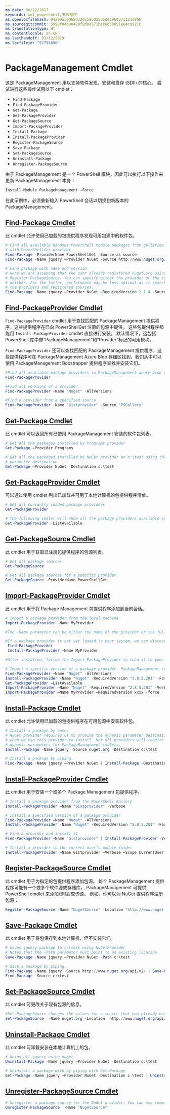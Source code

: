 ```yaml
---
ms.date: 06/12/2017
keywords: wmf,powershell,安装程序
ms.openlocfilehash: 042e9a30068d32dc5860255bdec960371121d866
ms.sourcegitcommit: 5990f04b8042ef2d8e571bec6d5b051e64c9921c
ms.translationtype: HT
ms.contentlocale: zh-CN
ms.lasthandoff: 03/12/2019
ms.locfileid: "57795090"
---
```

# <a name="packagemanagement-cmdlets"></a>PackageManagement Cmdlet

这是 PackageManagement 用以支持软件发现、安装和盘存 (SDII) 的核心。 尝试进行这些操作试用以下 cmdlet：

- `Find-Package`
- `Find-PackageProvider`
- `Get-Package`
- `Get-PackageProvider`
- `Get-PackageSource`
- `Import-PackageProvider`
- `Install-Package`
- `Install-PackageProvider`
- `Register-PackageSource`
- `Save-Package`
- `Set-PackageSource`
- `Uninstall-Package`
- `Unregister-PackageSource`

由于 PackageManagement 是一个 PowerShell 模块，因此可以执行以下操作来更新 PackageManagement 本身：

```powershell
Install-Module PackageManagement –Force
```

在此示例中，必须重新输入 PowerShell 会话以切换到新版本的 PackageManagement。

## <a name="find-package-cmdletpowershellmodulepackagemanagementfind-package"></a>[Find-Package Cmdlet](/powershell/module/PackageManagement/Find-Package)

此 cmdlet 允许使用已加载的包提供程序发现可用包源中的软件包。

```powershell
# Find all available Windows PowerShell module packages from galleries registered
# with PowerShellGet provider
Find-Package -ProviderName PowerShellGet -Source as source
Find-Package -Name jquery –Provider NuGet -Source http://www.nuget.org/api/v2/

# Find package with name and version
# Here we are assuming that the user already registered nuget.org using
# Register-PackageSource. You can specify either the provider or the source, or
# neither. For the latter, performance may be less optimal as it searches through all
# the providers and registered sources.
Find-Package -Name jquery –Provider NuGet –RequiredVersion 2.1.4 -Source nuget.org
```

## <a name="find-packageprovider-cmdletpowershellmodulepackagemanagementfind-packageprovider"></a>[Find-PackageProvider Cmdlet](/powershell/module/PackageManagement/Find-PackageProvider)

`Find-PackageProvider` cmdlet 用于查找匹配的 PackageManagement 提供程序，这些提供程序在已向 PowerShellGet 注册的包源中提供。 这些包提供程序都能用 `Install-PackageProvider` cmdlet 直接进行安装。 默认情况下，这包括 PowerShell 库中带“PackageManagement”和“Provider”标记的可用模块。

`Find-PackageProvider` 还可以查找匹配的 PackageManagement 提供程序，这些提供程序可在 PackageManagement Azure Blob 存储区找到，我们从中可以使用 PackageManagement Boostrapper 提供程序查找并安装它们。

```powershell
#Find all available package providers in PackageManagement azure blob store as well as in PowerShellGallery.com
Find-PackageProvider

#Find all versions of a provider
Find-PackageProvider -Name "Nuget" -AllVersions

#Find a provider from a specified source
Find-PackageProvider -Name "Gistprovider" -Source "PSGallery"
```

## <a name="get-package-cmdletpowershellmodulepackagemanagementget-package"></a>[Get-Package Cmdlet](/powershell/module/PackageManagement/Get-Package)

此 cmdlet 可以返回所有已使用 PackageManagement 安装的软件包列表。

```powershell
# Get all the packages installed by Programs provider
Get-Package –Provider Programs

# Get all the packages installed by NuGet provider at c:\test using the dynamic
# parameter destination
Get-Package –Provider NuGet -Destination c:\test
```

## <a name="get-packageprovider-cmdletpowershellmodulepackagemanagementget-packageprovider"></a>[Get-PackageProvider Cmdlet](/powershell/module/PackageManagement/Get-PackageProvider)

可以通过使用 cmdlet 列出已加载并可用于本地计算机的包提供程序清单。

```powershell
# Get all currently loaded package providers
Get-PackageProvider

# The following cmdlet will show all the package providers available on the machine (including those that are not loaded):
Get-PackageProvider -ListAvailable
```

## <a name="get-packagesource-cmdletpowershellmodulepackagemanagementget-packagesource"></a>[Get-PackageSource Cmdlet](/powershell/module/PackageManagement/Get-PackageSource)

此 cmdlet 用于获取已注册包提供程序的包源列表。

```powershell
# Get all package sources
Get-PackageSource

# Get all package sources for a specific provider
Get-PackageSource –ProviderName PowerShellGet
```

## <a name="import-packageprovider-cmdletpowershellmodulepackagemanagementimport-packageprovider"></a>[Import-PackageProvider Cmdlet](/powershell/module/PackageManagement/Import-PackageProvider)

此 cmdlet 用于将 Package Management 包提供程序添加到当前会话。

```powershell
# Import a package provider from the local machine
Import-PackageProvider –Name MyProvider

#The -Name parameter can be either the name of the provider or the full path to the provider. Currently, we support .dll, .exe and.psm1 for the full path case. If the name of the provider is used for the -Name parameter, then additional version parameters such as -RequiredVersion, -MinimumVersion and -MaximumVersion may be specified. Otherwise, the latest version of the provider will be imported.

#If a package provider is not yet loaded to your system, we can discover and install on-demand. You can use explicit discovery and install cmdlets to do so:
 Find-PackageProvider
 Install-PackageProvider –Name MyProvider

#After installed, follow the Import-PackageProvider to load it to your system.

# Import a specific version of a package provider. PackageManagement supports installations of multiple versions of a package provider using PackageProvider cmdlets (not by bootstrapper provider). You can install another version of a package provider given that you already have one up running by:
Find-PackageProvider –Name "Nuget" -AllVersions
Install-PackageProvider -Name "Nuget" -RequiredVersion "2.8.5.201" -Force
Get-PackageProvider –ListAvailable
Import-PackageProvider –Name "Nuget" -RequiredVersion "2.8.5.201" -Verbose
Import-PackageProvider –Name MyProvider –RequiredVersion xxxx -force
```

## <a name="install-package-cmdletpowershellmodulepackagemanagementinstall-package"></a>[Install-Package Cmdlet](/powershell/module/PackageManagement/Install-Package)

此 cmdlet 允许使用已加载的包提供程序在可用包源中安装软件包。

```powershell
# Install a package by name.
# NuGet provider requires us to provide the dynamic parameter destination path
# when we use this provider to install. Not all providers will require you to supply
# dynamic parameters for PackageManagement cmdlets.
Install-Package -Name jquery -Source nuget.org -Destination c:\test

# Install a package by piping.
Find-Package -Name jquery –Provider NuGet | Install-Package -Destination c:\test
```

## <a name="install-packageprovider-cmdletpowershellmodulepackagemanagementinstall-packageprovider"></a>[Install-PackageProvider Cmdlet](/powershell/module/PackageManagement/Install-PackageProvider)

此 cmdlet 用于安装一个或多个 Package Management 包提供程序。

```powershell
# Install a package provider from the PowerShell Gallery
Install-PackageProvider –Name "Gistprovider" -Verbose

# Install a specified version of a package provider
Find-PackageProvider –Name "Nuget" -AllVersions
Install-PackageProvider -Name "Nuget" -RequiredVersion "2.8.5.201" -Force

# Find a provider and install it
Find-PackageProvider –Name "Gistprovider" | Install-PackageProvider -Verbose

# Install a provider to the current user’s module folder
Install-PackageProvider –Name Gistprovider –Verbose –Scope CurrentUser
```

## <a name="register-packagesource-cmdletpowershellmodulepackagemanagementregister-packagesource"></a>[Register-PackageSource Cmdlet](/powershell/module/PackageManagement/Register-PackageSource)

此 cmdlet 用于为指定的包提供程序添加包源。
每个 PackageManagement 提供程序可能有一个或多个软件源或存储库。 PackageManagement 可提供 PowerShell cmdlet 来添加/删除/查询源。 例如，你可以为 NuGet 提供程序注册包源：

```powershell
Register-PackageSource -Name "NugetSource" -Location "http://www.nuget.org/api/v2" –ProviderName nuget
```

## <a name="save-package-cmdletpowershellmodulepackagemanagementsave-package"></a>[Save-Package Cmdlet](/powershell/module/PackageManagement/Save-Package)

此 cmdlet 用于将包保存到本地计算机，但不安装它们。

```powershell
# Saves jquery package to c:\test using NuGetProvider
# Notes that the -Path parameter must point to an existing location
Save-Package -Name jquery –Provider NuGet -Path c:\test

# Save a package by piping.
Find-Package -Name jquery -Source http://www.nuget.org/api/v2/ | Save-Package -Path c:\test
Find-Package -Source c:\test
```

## <a name="set-packagesource-cmdletpowershellmodulepackagemanagementset-packagesource"></a>[Set-PackageSource Cmdlet](/powershell/module/PackageManagement/Set-PackageSource)

此 cmdlet 可更改关于现有包源的信息。

```powershell
#Set-PackageSource changes the values for a source that has already been registered by running the Register-PackageSource cmdlet. By #running Set-PackageSource, you can change the source name and location.
Set-PackageSource  -Name nuget.org -Location  http://www.nuget.org/api/v2 -NewName nuget2 -NewLocation https://www.nuget.org/api/v2
```

## <a name="uninstall-package-cmdletpowershellmodulepackagemanagementuninstall-package"></a>[Uninstall-Package Cmdlet](/powershell/module/PackageManagement/Uninstall-Package)

此 cmdlet 可卸载安装在本地计算机上的包。

```powershell
# Uninstall jquery using nuget
Uninstall-Package -Name jquery –Provider NuGet -Destination c:\test

# Uninstall a package with by piping with Get-Package
Get-Package -Name jquery –Provider NuGet -Destination c:\test | Uninstall-Package
```

## <a name="unregister-packagesource-cmdletpowershellmodulepackagemanagementunregister-packagesource"></a>[Unregister-PackageSource Cmdlet](/powershell/module/PackageManagement/Unregister-PackageSource)

```powershell
# Unregister a package source for the NuGet provider. You can use command Unregister-PackageSource, to disconnect with a repository, and Get-PackageSource, to discover what the repositories are associated with that provider.
Unregister-PackageSource  -Name "NugetSource"
```